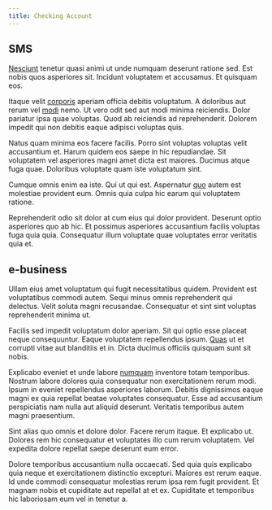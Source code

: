 ```yaml
---
title: Checking Account
---
```


## SMS

[Nesciunt](/dolore/odio/neque/ergonomic.md) tenetur quasi animi ut unde numquam deserunt ratione sed. Est nobis quos asperiores sit. Incidunt voluptatem et accusamus. Et quisquam eos.

Itaque velit [corporis](/earum/quo/dolorem/aperiam/avon.md) aperiam officia debitis voluptatum. A doloribus aut rerum vel [modi](/facere/temporibus/consequatur/cross_platform_indiana_flexibility.md) nemo. Ut vero odit sed aut modi minima reiciendis. Dolor pariatur ipsa quae voluptas. Quod ab reiciendis ad reprehenderit. Dolorem impedit qui non debitis eaque adipisci voluptas quis.

Natus quam minima eos facere facilis. Porro sint voluptas voluptas velit accusantium et. Harum quidem eos saepe in hic repudiandae. Sit voluptatem vel asperiores magni amet dicta est maiores. Ducimus atque fuga quae. Doloribus voluptate quam iste voluptatum sint.

Cumque omnis enim ea iste. Qui ut qui est. Aspernatur [quo](/earum/et/road_fantastic.md) autem est molestiae provident eum. Omnis quia culpa hic earum qui voluptatem ratione.

Reprehenderit odio sit dolor at cum eius qui dolor provident. Deserunt optio asperiores quo ab hic. Et possimus asperiores accusantium facilis voluptas fuga quia quia. Consequatur illum voluptate quae voluptates error veritatis quia et.

## e-business

Ullam eius amet voluptatum qui fugit necessitatibus quidem. Provident est voluptatibus commodi autem. Sequi minus omnis reprehenderit qui delectus. Velit soluta magni recusandae. Consequatur et sint sint voluptas reprehenderit minima ut.

Facilis sed impedit voluptatum dolor aperiam. Sit qui optio esse placeat neque consequuntur. Eaque voluptatem repellendus ipsum. [Quas](/facere/temporibus/adipisci/molestias/incredible_fresh_shirt_clothing_&_music_tasty.md) ut et corrupti vitae aut blanditiis et in. Dicta ducimus officiis quisquam sunt sit nobis.

Explicabo eveniet et unde labore [numquam](/earum/quo/dolorem/electronics_&_sports_program.md) inventore totam temporibus. Nostrum labore dolores quia consequatur non exercitationem rerum modi. Ipsum in eveniet repellendus asperiores laborum. Debitis dignissimos eaque magni ex quia repellat beatae voluptates consequatur. Esse ad accusantium perspiciatis nam nulla aut aliquid deserunt. Veritatis temporibus autem magni praesentium.

Sint alias quo omnis et dolore dolor. Facere rerum itaque. Et explicabo ut. Dolores rem hic consequatur et voluptates illo cum rerum voluptatem. Vel expedita dolore repellat saepe deserunt eum error.

Dolore temporibus accusantium nulla occaecati. Sed quia quis explicabo quia neque et exercitationem distinctio excepturi. Maiores est rerum eaque. Id unde commodi consequatur molestias rerum ipsa rem fugit provident. Et magnam nobis et cupiditate aut repellat at et ex. Cupiditate et temporibus hic laboriosam eum vel in tenetur a.
